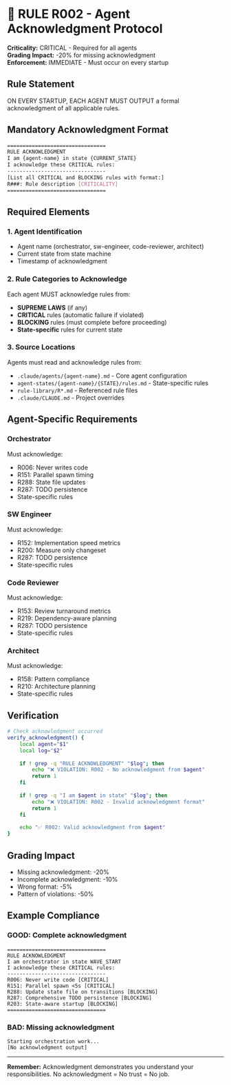 # 🚨 RULE R002 - Agent Acknowledgment Protocol

**Criticality:** CRITICAL - Required for all agents  
**Grading Impact:** -20% for missing acknowledgment  
**Enforcement:** IMMEDIATE - Must occur on every startup

## Rule Statement

ON EVERY STARTUP, EACH AGENT MUST OUTPUT a formal acknowledgment of all applicable rules.

## Mandatory Acknowledgment Format

```bash
================================
RULE ACKNOWLEDGMENT
I am {agent-name} in state {CURRENT_STATE}
I acknowledge these CRITICAL rules:
--------------------------------
[List all CRITICAL and BLOCKING rules with format:]
R###: Rule description [CRITICALITY]
================================
```

## Required Elements

### 1. Agent Identification
- Agent name (orchestrator, sw-engineer, code-reviewer, architect)
- Current state from state machine
- Timestamp of acknowledgment

### 2. Rule Categories to Acknowledge
Each agent MUST acknowledge rules from:
- **SUPREME LAWS** (if any)
- **CRITICAL** rules (automatic failure if violated)
- **BLOCKING** rules (must complete before proceeding)
- **State-specific** rules for current state

### 3. Source Locations
Agents must read and acknowledge rules from:
- `.claude/agents/{agent-name}.md` - Core agent configuration
- `agent-states/{agent-name}/{STATE}/rules.md` - State-specific rules
- `rule-library/R*.md` - Referenced rule files
- `.claude/CLAUDE.md` - Project overrides

## Agent-Specific Requirements

### Orchestrator
Must acknowledge:
- R006: Never writes code
- R151: Parallel spawn timing
- R288: State file updates
- R287: TODO persistence
- State-specific rules

### SW Engineer
Must acknowledge:
- R152: Implementation speed metrics
- R200: Measure only changeset
- R287: TODO persistence
- State-specific rules

### Code Reviewer
Must acknowledge:
- R153: Review turnaround metrics
- R219: Dependency-aware planning
- R287: TODO persistence
- State-specific rules

### Architect
Must acknowledge:
- R158: Pattern compliance
- R210: Architecture planning
- State-specific rules

## Verification

```bash
# Check acknowledgment occurred
verify_acknowledgment() {
    local agent="$1"
    local log="$2"
    
    if ! grep -q "RULE ACKNOWLEDGMENT" "$log"; then
        echo "❌ VIOLATION: R002 - No acknowledgment from $agent"
        return 1
    fi
    
    if ! grep -q "I am $agent in state" "$log"; then
        echo "❌ VIOLATION: R002 - Invalid acknowledgment format"
        return 1
    fi
    
    echo "✅ R002: Valid acknowledgment from $agent"
}
```

## Grading Impact

- Missing acknowledgment: -20%
- Incomplete acknowledgment: -10%
- Wrong format: -5%
- Pattern of violations: -50%

## Example Compliance

### GOOD: Complete acknowledgment
```
================================
RULE ACKNOWLEDGMENT
I am orchestrator in state WAVE_START
I acknowledge these CRITICAL rules:
--------------------------------
R006: Never write code [CRITICAL]
R151: Parallel spawn <5s [CRITICAL]  
R288: Update state file on transitions [BLOCKING]
R287: Comprehensive TODO persistence [BLOCKING]
R203: State-aware startup [BLOCKING]
================================
```

### BAD: Missing acknowledgment
```
Starting orchestration work...
[No acknowledgment output]
```

---
**Remember:** Acknowledgment demonstrates you understand your responsibilities. No acknowledgment = No trust = No job.